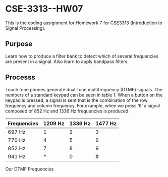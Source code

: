 # CSE-3313--HW07
This is the coding assignment for Homework 7 for CSE3313 (Introduction to Signal Processing).

## Purpose
Learn how to produce a filter bank to detect which of several frequencies are present
in a signal. Also learn to apply bandpass filters

## Processs
Touch tone phones generate dual-tone multifrequency (DTMF) signals. The numbers of a standard keypad can be seen in table 1. When a button on the keypad is pressed, a signal is sent that is the combination of the row frequency and column frequency. For example, when we press ‘8’ a signal composed of 852 Hz and 1336 Hz frequencies is produced.  


| Frequencies | 1209 Hz | 1336 Hz | 1477 Hz | 
|-------------|---------|---------|---------|
| 697 Hz      | 1       | 2       | 3       |
| 770 Hz      | 4       | 5       | 6       |
| 852 Hz      | 7       | 8       | 9       |
| 941 Hz      | *       | 0       | #       |  
Our DTMF Frequencies
